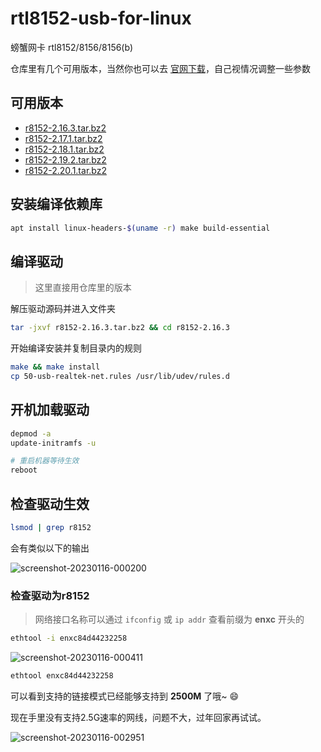 # rtl8152-usb-for-linux
螃蟹网卡 rtl8152/8156/8156(b)

仓库里有几个可用版本，当然你也可以去 [官网下载](https://www.realtek.com/Download/List?cate_id=585)，自己视情况调整一些参数

## 可用版本

- [r8152-2.16.3.tar.bz2](https://raw.githubusercontent.com/flxxyz/rtl8152-usb-for-linux/master/r8152-2.16.3.tar.bz2)
- [r8152-2.17.1.tar.bz2](https://raw.githubusercontent.com/flxxyz/rtl8152-usb-for-linux/master/r8152-2.17.1.tar.bz2)
- [r8152-2.18.1.tar.bz2](https://raw.githubusercontent.com/flxxyz/rtl8152-usb-for-linux/master/r8152-2.18.1.tar.bz2)
- [r8152-2.19.2.tar.bz2](https://raw.githubusercontent.com/flxxyz/rtl8152-usb-for-linux/master/r8152-2.19.2.tar.bz2)
- [r8152-2.20.1.tar.bz2](https://raw.githubusercontent.com/flxxyz/rtl8152-usb-for-linux/master/r8152-2.20.1.tar.bz2)

## 安装编译依赖库

```sh
apt install linux-headers-$(uname -r) make build-essential
```

## 编译驱动

> 这里直接用仓库里的版本

解压驱动源码并进入文件夹

```sh
tar -jxvf r8152-2.16.3.tar.bz2 && cd r8152-2.16.3
```

开始编译安装并复制目录内的规则

```sh
make && make install
cp 50-usb-realtek-net.rules /usr/lib/udev/rules.d
```

## 开机加载驱动

```sh
depmod -a
update-initramfs -u

# 重启机器等待生效
reboot
```

## 检查驱动生效

```sh
lsmod | grep r8152
```

会有类似以下的输出

![screenshot-20230116-000200](https://user-images.githubusercontent.com/8678079/212552005-bb7fc0d2-0e10-4b76-b8ed-d0bb8d099df7.png)

### 检查驱动为r8152

> 网络接口名称可以通过 `ifconfig` 或 `ip addr` 查看前缀为 **enxc** 开头的

```sh
ethtool -i enxc84d44232258
```

![screenshot-20230116-000411](https://user-images.githubusercontent.com/8678079/212552137-a7e5024d-2781-41c3-9f12-3b0fbfb51e3c.png)

```sh
ethtool enxc84d44232258
```
可以看到支持的链接模式已经能够支持到 **2500M** 了哦~ 😄

现在手里没有支持2.5G速率的网线，问题不大，过年回家再试试。

![screenshot-20230116-002951](https://user-images.githubusercontent.com/8678079/212553410-30c39ef1-6adb-4f68-bddc-04d253626d6a.png)

